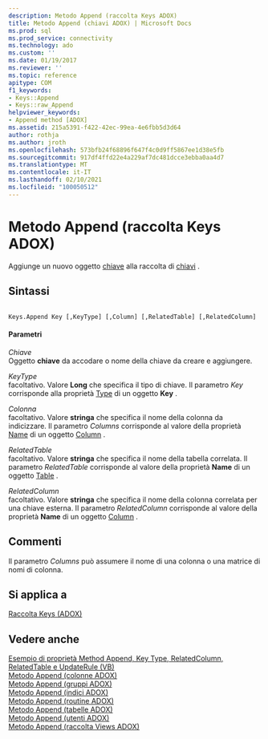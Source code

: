 ```yaml
---
description: Metodo Append (raccolta Keys ADOX)
title: Metodo Append (chiavi ADOX) | Microsoft Docs
ms.prod: sql
ms.prod_service: connectivity
ms.technology: ado
ms.custom: ''
ms.date: 01/19/2017
ms.reviewer: ''
ms.topic: reference
apitype: COM
f1_keywords:
- Keys::Append
- Keys::raw_Append
helpviewer_keywords:
- Append method [ADOX]
ms.assetid: 215a5391-f422-42ec-99ea-4e6fbb5d3d64
author: rothja
ms.author: jroth
ms.openlocfilehash: 573bfb24f68896f647f4c0d9ff5867ee1d38e5fb
ms.sourcegitcommit: 917df4ffd22e4a229af7dc481dcce3ebba0aa4d7
ms.translationtype: MT
ms.contentlocale: it-IT
ms.lasthandoff: 02/10/2021
ms.locfileid: "100050512"
---
```

# <a name="append-method-adox-keys"></a>Metodo Append (raccolta Keys ADOX)
Aggiunge un nuovo oggetto [chiave](./key-object-adox.md) alla raccolta di [chiavi](./keys-collection-adox.md) .  
  
## <a name="syntax"></a>Sintassi  
  
```  
  
Keys.Append Key [,KeyType] [,Column] [,RelatedTable] [,RelatedColumn]  
```  
  
#### <a name="parameters"></a>Parametri  
 *Chiave*  
 Oggetto **chiave** da accodare o nome della chiave da creare e aggiungere.  
  
 *KeyType*  
 facoltativo. Valore **Long** che specifica il tipo di chiave. Il parametro *Key* corrisponde alla proprietà [Type](./type-property-key-adox.md) di un oggetto **Key** .  
  
 *Colonna*  
 facoltativo. Valore **stringa** che specifica il nome della colonna da indicizzare. Il parametro *Columns* corrisponde al valore della proprietà [Name](./name-property-adox.md) di un oggetto [Column](./column-object-adox.md) .  
  
 *RelatedTable*  
 facoltativo. Valore **stringa** che specifica il nome della tabella correlata. Il parametro *RelatedTable* corrisponde al valore della proprietà **Name** di un oggetto [Table](./table-object-adox.md) .  
  
 *RelatedColumn*  
 facoltativo. Valore **stringa** che specifica il nome della colonna correlata per una chiave esterna. Il parametro *RelatedColumn* corrisponde al valore della proprietà **Name** di un oggetto [Column](./column-object-adox.md) .  
  
## <a name="remarks"></a>Commenti  
 Il parametro *Columns* può assumere il nome di una colonna o una matrice di nomi di colonna.  
  
## <a name="applies-to"></a>Si applica a  
 [Raccolta Keys (ADOX)](./keys-collection-adox.md)  
  
## <a name="see-also"></a>Vedere anche  
 [Esempio di proprietà Method Append, Key Type, RelatedColumn, RelatedTable e UpdateRule (VB)](./keys-append-method-key-type-relatedcolumn-relatedtable-example-vb.md)   
 [Metodo Append (colonne ADOX)](./append-method-adox-columns.md)   
 [Metodo Append (gruppi ADOX)](./append-method-adox-groups.md)   
 [Metodo Append (indici ADOX)](./append-method-adox-indexes.md)   
 [Metodo Append (routine ADOX)](./append-method-adox-procedures.md)   
 [Metodo Append (tabelle ADOX)](./append-method-adox-tables.md)   
 [Metodo Append (utenti ADOX)](./append-method-adox-users.md)   
 [Metodo Append (raccolta Views ADOX)](./append-method-adox-views.md)